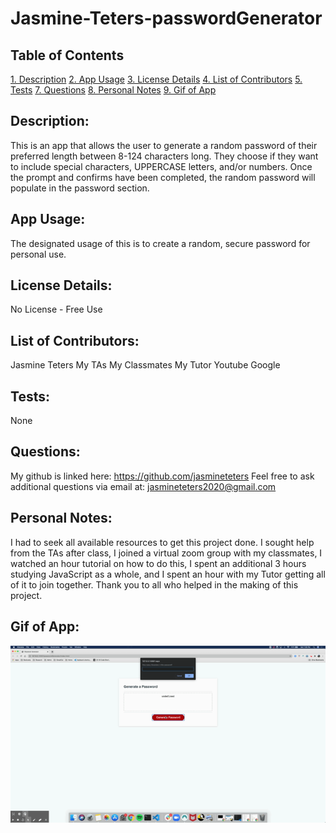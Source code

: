# Jasmine-Teters-passwordGenerator

## Table of Contents

[1. Description](#Description)
[2. App Usage](#App-Usage)
[3. License Details](#License-Details)
[4. List of Contributors](#List-of-Contributors)
[5. Tests](#Tests)
[7. Questions](#Questions)
[8. Personal Notes](#Personal-Notes)
[9. Gif of App](#Gif-of-App)

## Description:

This is an app that allows the user to generate a random password of their preferred length between 8-124 characters long. They choose if they want to include special characters, UPPERCASE letters, and/or numbers. Once the prompt and confirms have been completed, the random password will populate in the password section.

## App Usage:

The designated usage of this is to create a random, secure password for personal use.

## License Details:

No License - Free Use

## List of Contributors:

Jasmine Teters
My TAs
My Classmates
My Tutor
Youtube
Google

## Tests:

None

## Questions:

My github is linked here: https://github.com/jasmineteters
Feel free to ask additional questions via email at:
jasmineteters2020@gmail.com

## Personal Notes:

I had to seek all available resources to get this project done. I sought help from the TAs after class, I joined a virtual zoom group with my classmates, I watched an hour tutorial on how to do this, I spent an additional 3 hours studying JavaScript as a whole, and I spent an hour with my Tutor getting all of it to join together. Thank you to all who helped in the making of this project.

## Gif of App:

![](/assets/passwordGenerator.gif)
